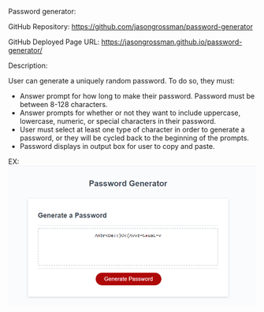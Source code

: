 Password generator:

GitHub Repository:
https://github.com/jasongrossman/password-generator

GitHub Deployed Page URL:
https://jasongrossman.github.io/password-generator/

Description:

User can generate a uniquely random password. To do so, they must:
* Answer prompt for how long to make their password. Password must be between 8-128 characters.
* Answer prompts for whether or not they want to include uppercase, lowercase, numeric, or special characters in their password.
* User must select at least one type of character in order to generate a password, or they will be cycled back to the beginning of the prompts.
* Password displays in output box for user to copy and paste.

EX:
![password generator demo](./assets/sample.png)